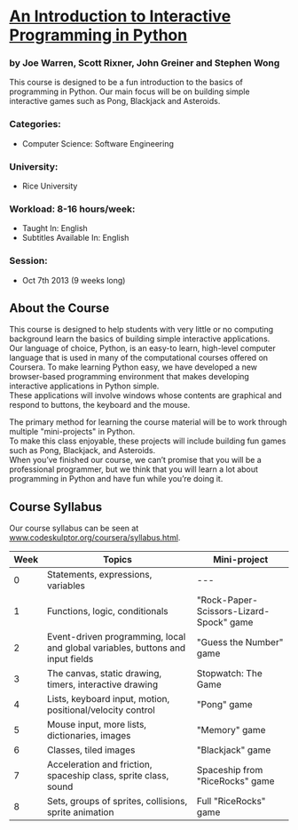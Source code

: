 # [An Introduction to Interactive Programming in Python](https://www.coursera.org/course/interactivepython "Link to course in Coursera.org")
### by Joe Warren, Scott Rixner, John Greiner and Stephen Wong

This course is designed to be a fun introduction to the basics of programming in Python. 
Our main focus will be on building simple interactive games such as Pong, Blackjack and Asteroids.

### Categories:
 - Computer Science: Software Engineering

### University:
 -  Rice University
 
### Workload: 8-16 hours/week:
 - Taught In: English
 - Subtitles Available In: English

### Session: 
 - Oct 7th 2013 (9 weeks long)	 
 
## About the Course
This course is designed to help students with very little or no computing background learn the basics of building simple interactive applications.  
Our language of choice, Python, is an easy-to learn, high-level computer language that is used in many of the computational courses offered on Coursera. 
To make learning Python easy, we have developed a new browser-based programming environment that makes developing interactive applications in Python simple.  
These applications will involve windows whose contents are graphical and respond to buttons, the keyboard and the mouse. 

The primary method for learning the course material will be to work through multiple "mini-projects" in Python.  
To make this class enjoyable, these projects will include building fun games such as Pong, Blackjack, and Asteroids.  
When you’ve finished our course, we can’t promise that you will be a professional programmer, but we think that you will learn a lot about programming in Python 
and have fun while you’re doing it.

## Course Syllabus
Our course syllabus can be seen at www.codeskulptor.org/coursera/syllabus.html.

Week	| Topics |	Mini-project
----|------|----
0	| Statements, expressions, variables	| ---
1	| Functions, logic, conditionals	| "Rock-Paper-Scissors-Lizard-Spock" game
2	| Event-driven programming, local and global variables, buttons and input fields | 	"Guess the Number" game
3	| The canvas, static drawing, timers, interactive drawing	| Stopwatch: The Game
4	| Lists, keyboard input, motion, positional/velocity control	| "Pong" game
5	| Mouse input, more lists, dictionaries, images	 | "Memory" game
6	| Classes, tiled images	| "Blackjack" game
7	| Acceleration and friction, spaceship class, sprite class, sound	| Spaceship from "RiceRocks" game
8	| Sets, groups of sprites, collisions, sprite animation |	Full "RiceRocks" game